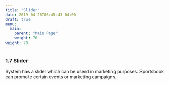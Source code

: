 ```yaml
---
title: "Slider"
date: 2019-04-26T06:45:43-04:00
draft: true
menu:
  main:
    parent: "Main Page"
    weight: 70
weight: 70
---
```


### 1.7 Slider

System has a slider which can be userd in marketing purposes. Sportsbook can promote certain events or marketing campaigns.
